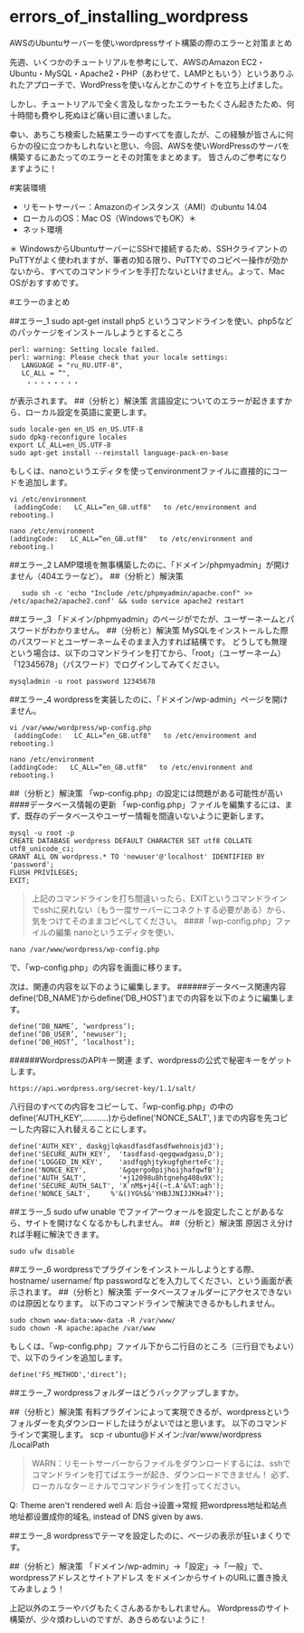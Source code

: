 # errors_of_installing_wordpress
AWSのUbuntuサーバーを使いwordpressサイト構築の際のエラーと対策まとめ

先週、いくつかのチュートリアルを参考にして、AWSのAmazon EC2・Ubuntu・MySQL・Apache2・PHP（あわせて、LAMPともいう）というありふれたアプローチで、WordPressを使いなんとかこのサイトを立ち上げました。

しかし、チュートリアルで全く言及しなかったエラーもたくさん起きたため、何十時間も費やし死ぬほど痛い目に遭いました。

幸い、あちこち検索した結果エラーのすべてを直したが、この経験が皆さんに何らかの役に立つかもしれないと思い、今回、AWSを使いWordPressのサーバを構築するにあたってのエラーとその対策をまとめます。
皆さんのご参考になりますように！

#実装環境
* リモートサーバー：Amazonのインスタンス（AMI）のubuntu 14.04
* ローカルのOS：Mac OS（WindowsでもOK）＊
* ネット環境

＊ WindowsからUbuntuサーバーにSSHで接続するため、SSHクライアントのPuTTYがよく使われますが、筆者の知る限り、PuTTYでのコピペー操作が効かないから、すべてのコマンドラインを手打たないといけません。よって、Mac OSがおすすめです。

#エラーのまとめ

##エラー_1
    sudo apt-get install php5
というコマンドラインを使い、php5などのパッケージをインストールしようとするところ

    perl: warning: Setting locale failed.
    perl: warning: Please check that your locale settings:
       LANGUAGE = "ru_RU.UTF-8",
       LC_ALL = “",
        ・・・・・・・・

が表示されます。
##（分析と）解決策
言語設定についてのエラーが起きますから、ローカル設定を英語に変更します。

    sudo locale-gen en_US en_US.UTF-8
    sudo dpkg-reconfigure locales
    export LC_ALL=en_US.UTF-8
    sudo apt-get install --reinstall language-pack-en-base

もしくは、nanoというエディタを使ってenvironmentファイルに直接的にコードを追加します。

    vi /etc/environment
     (addingCode:   LC_ALL=“en_GB.utf8"   to /etc/environment and
    rebooting.)

    nano /etc/environment
    (addingCode:   LC_ALL=“en_GB.utf8"   to /etc/environment and    rebooting.)
##エラー_2
LAMP環境を無事構築したのに、「ドメイン/phpmyadmin」が開けません（404エラーなど）。
##（分析と）解決策

       sudo sh -c 'echo "Include /etc/phpmyadmin/apache.conf" >> /etc/apache2/apache2.conf' && sudo service apache2 restart


##エラー_3
「ドメイン/phpmyadmin」のページがでたが、ユーザーネームとパスワードがわかりません。
##（分析と）解決策
MySQLをインストールした際のパスワードとユーザーネームそのまま入力すれば結構です。
どうしても無理という場合は、以下のコマンドラインを打てから、「root」（ユーザーネーム）「12345678」（パスワード）でログインしてみてください。

    mysqladmin -u root password 12345678

##エラー_4
wordpressを実装したのに、「ドメイン/wp-admin」ページを開けません。



    vi /var/www/wordpress/wp-config.php
     (addingCode:   LC_ALL=“en_GB.utf8"   to /etc/environment and
    rebooting.)

    nano /etc/environment
    (addingCode:   LC_ALL=“en_GB.utf8"   to /etc/environment and    rebooting.)

##（分析と）解決策
「wp-config.php」の設定には問題がある可能性が高い
####データベース情報の更新
「wp-config.php」ファイルを編集するには、まず、既存のデータベースやユーザー情報を間違いないように更新します。

    mysql -u root -p
    CREATE DATABASE wordpress DEFAULT CHARACTER SET utf8 COLLATE utf8_unicode_ci;
    GRANT ALL ON wordpress.* TO 'newuser'@'localhost' IDENTIFIED BY 'password';
    FLUSH PRIVILEGES;
    EXIT;
> 上記のコマンドラインを打ち間違いったら、EXITというコマンドラインでsshに戻れない（もう一度サーバーにコネクトする必要がある）から、気をつけてそのままコピペしてください。
####「wp-config.php」ファイルの編集
nanoというエディタを使い、

    nano /var/www/wordpress/wp-config.php
で、「wp-config.php」の内容を画面に移ります。 

次は、関連の内容を以下のように編集します。
######データベース関連内容
define(‘DB_NAME’)からdefine(‘DB_HOST’)までの内容を以下のように編集します。

    define(‘DB_NAME’, ‘wordpress‘);
    define(‘DB_USER’, ‘newuser‘);
    define(‘DB_HOST’, ‘localhost‘);
######WordpressのAPIキー関連
まず、wordpressの公式で秘密キーをゲットします。

    https://api.wordpress.org/secret-key/1.1/salt/
八行目のすべての内容をコピーして、「wp-config.php」の中の
define('AUTH_KEY',...........)からdefine('NONCE_SALT', )までの内容を先コピーした内容に入れ替えることにします。

    define('AUTH_KEY', daskgjlqkasdfasdfasdfwehnoisjd3');
    define('SECURE_AUTH_KEY',  'tasdfasd-qegqwadgasu,D');
    define('LOGGED_IN_KEY',    'asdfqghjtykugfgherteFc');
    define('NONCE_KEY',        '&gqergo0pijhoijhafqwfB');
    define('AUTH_SALT',        '+j12098u8htgnehg408u9X');
    define('SECURE_AUTH_SALT', 'X`nM$+j4{(~t.A'&%T:agh');
    define('NONCE_SALT',     %'&()YG%$&'YHBJJNIJJKHa4?');


##エラー_5
sudo ufw unable
でファイアーウォールを設定したことがあるなら、サイトを開けなくなるかもしれません。
##（分析と）解決策
原因さえ分ければ手軽に解決できます。

    sudo ufw disable

##エラー_6
wordpressでプラグインをインストールしようとする際、hostname/ username/ ftp passwordなどを入力してください、という画面が表示されます。
##（分析と）解決策
データベースフォルダーにアクセスできないのは原因となります。
以下のコマンドラインで解決できるかもしれません。

    sudo chown www-data:www-data -R /var/www/
    sudo chown -R apache:apache /var/www
もしくは、「wp-config.php」ファイル下から二行目のところ（三行目でもよい）で、以下のラインを追加します。

    define('FS_METHOD','direct’);

##エラー_7
wordpressフォルダーはどうバックアップしますか。

##（分析と）解決策
有料プラグインによって実現できるが、wordpressというフォルダーを丸ダウンロードしたほうがよいではと思います。
以下のコマンドラインで実現します。
scp -r ubuntu@ドメイン:/var/www/wordpress /LocalPath
> WARN：リモートサーバーからファイルをダウンロードするには、sshでコマンドラインを打てばエラーが起き、ダウンロードできません！
必ず、ローカルなターミナルでコマンドラインを打ってください。


Q: Theme aren't rendered well
A: 后台->设置->常规
把wordpress地址和站点地址都设置成你的域名, instead of DNS given by aws.

##エラー_8
wordpressでテーマを設定したのに、ページの表示が狂いまくりです。

##（分析と）解決策
「ドメイン/wp-admin」→「設定」→「一般」で、wordpressアドレスとサイトアドレス をドメインからサイトのURLに置き換えてみましょう！

上記以外のエラーやバグもたくさんあるかもしれません。
Wordpressのサイト構築が、少々煩わしいのですが、あきらめないように！
